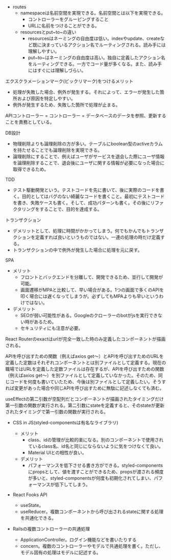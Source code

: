 - routes
    - namespaceは名前空間を実現できる。名前空間とは以下を実現できる。
        - コントローラーをグルーピングすること
        - URLに名前をつけることができる。
    - resourcesとput~to~の違い
        - resourcesはネーミングの自由度は低い。indexやupdate、createなど既に決まっているアクション名でルーティングされる。読み手には理解しやすい。
        - put~to~はネーミングの自由度は高い。独自に定義したアクション名をルーティングできる。一方でコード量が多くなる。また、読み手にはすぐには理解しづらい。

エクスクラメーションマーク(ビックリマーク)をつけるメリット

- 処理が失敗した場合、例外が発生する。それによって、エラーが発生した箇所および原因を特定しやすい。
- 例外が発生するため、失敗した箇所で処理が止まる。

APIコントローラー = コントローラー = データベースのデータを参照、更新することを責務としている。

DB設計

- 物理削除よりも論理削除の方が多い。テーブルにboolean型のactiveカラムを持たせることでも論理削除を実現できる。
- 論理削除にすることで、例えばユーザがサービスを退会した際にユーザ情報を論理削除することで、退会後にユーザに関する情報が必要になった場合に取得できるため。

TDD

- テスト駆動開発という。テストコードを先に書いて、後に実際のコードを書く。目的としてはバグのない綺麗なコードを書くこと。最初にテストコードを書き、失敗ケースも書く。そして、成功パターンも書く。その後にリファクタリングをすることで、目的を達成する。

トランザクション

- デメリットとして、処理に時間がかかってしまう。何でもかんでもトランザクションを定義すれば良いというものではない。一連の処理の時だけ定義する。
- トランザクションの中で例外が発生した場合に処理を元に戻す。

SPA

- メリット
    - フロントとバックエンドを分離して、開発できるため、並行して開発が可能。
    - 画面遷移がMPAと比較して、早い場合がある。1つの画面で多くのAPIを叩く場合には遅くなってしまうが。必ずしてもMPAよりも早いというわけではない。
- デメリット
    - SEOが弱い可能性がある。Googleのクローラーのbotがjsを実行できない時があるため。
    - セキュリティにも注意が必要。

React Routerのexactはurlが完全一致した時のみ定義したコンポーネントが描画される。

APIを呼び出すための関数（例えばaxios get〜）とAPIを呼び出すためのURLを定義した定数はそれぞれコンポーネントとは別ファイルとして定義する。現在の職場ではURLを定義した定数ファイルは存在するが、APIを呼び出すための関数（例えばaxios get〜）を別ファイルとして定義していなかった。そのため、同じコードを何度も書いていたため、今後は別ファイルとして定義したい。そうすれば変更があった場合や同じAPIを呼び出すために無駄に記述しなくても済む。

useEffectの第二引数が空配列だとコンポーネントが描画されたタイミングだけ第一引数の関数が実行される。第二引数にstateを定義すると、そのstateが更新されたタイミングで第一引数の関数が実行される。

- CSS in JS(styled-componentsは有名なライブラリ)
    - メリット
        - class、idの管理が比較的楽になる。別のコンポーネントで使用されているclass名、id名と同じにならないように気をつけなくて良い。    
        - Material UIとの相性が良い。
    - デメリット
        - パフォーマンスを低下させる書き方ができる。styled-componentsにpropsとして、値を渡すことができるため、propsが渡される頻度が多いと、styled-componentsが何度も初期化されてしまい、パフォーマンスが低下してしまう。

- React Fooks API
    - useState。
    - useReducer。複数コンポーネントから呼び出されるstateに関する処理を共通化できる。
 
- Railsの複数コントローラーの共通処理
    - ApplicationController。ログイン機能などを書いたりする
    - concern。複数のコントローラーやモデルで共通処理を書く。ただし、モデル固有の処理はモデルに記述する。
